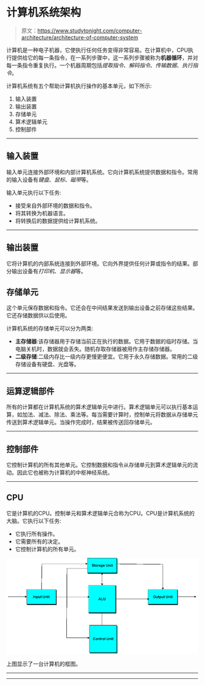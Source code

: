 # 计算机系统架构

> 原文：<https://www.studytonight.com/computer-architecture/architecture-of-computer-system>

计算机是一种电子机器，它使执行任何任务变得非常容易。在计算机中，CPU执行提供给它的每一条指令，在一系列步骤中，这一系列步骤被称为**机器循环**，并对每一条指令重复执行。一个机器周期包括*提取指令*、*解码指令*、*传输数据*、*执行指令*。

计算机系统有五个帮助计算机执行操作的基本单元，如下所示:

1.  输入装置
2.  输出装置
3.  存储单元
4.  算术逻辑单元
5.  控制部件

* * *

## 输入装置

输入单元连接外部环境和内部计算机系统。它向计算机系统提供数据和指令。常用的输入设备有*键盘*、*鼠标*、*磁带*等。

输入单元执行以下任务:

*   接受来自外部环境的数据和指令。
*   将其转换为机器语言。
*   将转换后的数据提供给计算机系统。

* * *

## 输出装置

它将计算机的内部系统连接到外部环境。它向外界提供任何计算或指令的结果。部分输出设备有*打印机*、*显示器*等。

## 存储单元

这个单元保存数据和指令。它还会在中间结果发送到输出设备之前存储这些结果。它还存储数据供以后使用。

计算机系统的存储单元可以分为两类:

*   **主存储器**:该存储器用于存储当前正在执行的数据。它用于数据的临时存储。当电脑关机时，数据就会丢失。随机存取存储器被用作主存储存储器。
*   **二级存储**:二级内存比一级内存更慢更便宜。它用于永久存储数据。常用的二级存储设备有硬盘、光盘等。

* * *

## 运算逻辑部件

所有的计算都在计算机系统的算术逻辑单元中进行。算术逻辑单元可以执行基本运算，如加法、减法、除法、乘法等。每当需要计算时，控制单元将数据从存储单元传送到算术逻辑单元。当操作完成时，结果被传送回存储单元。

* * *

## 控制部件

它控制计算机的所有其他单元。它控制数据和指令从存储单元到算术逻辑单元的流动。因此它也被称为计算机的中枢神经系统。

* * *

## CPU

它是计算机的CPU。控制单元和算术逻辑单元合称为CPU。CPU是计算机系统的大脑。它执行以下任务:

*   它执行所有操作。
*   它需要所有的决定。
*   它控制计算机的所有单元。

![Architecture Of Computer System](img/12fa2ba505fcfb85ae68a730d5c45d58.png)

上图显示了一台计算机的框图。

* * *

* * *